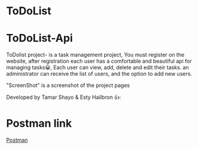 # ToDoList
# ToDoList-Api
ToDolist project-
is a task management project,
You must register on the website, after registration each user has a comfortable and beautiful api for managing tasks😀,
Each user can view, add, delete and edit their tasks.
an administrator can receive the list of users, and the option to add new users.

"ScreenShot" is a screenshot of the project pages

Developed by Tamar Shayo & Esty Hailbron 👍:
# Postman link
[Postman](https://go.postman.co/workspace/My-Workspace~16ee400c-745e-43a7-878e-3fb012a4b69f/collection/25604200-ba3db8aa-9fed-421d-8506-a4a54eec59e3)